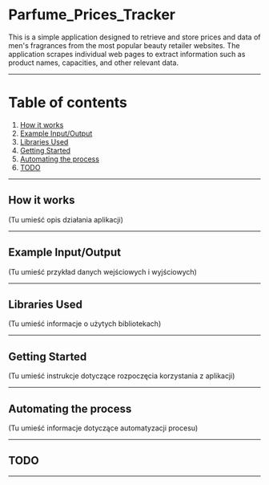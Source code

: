 # Parfume_Prices_Tracker
This is a simple application designed to retrieve and store prices and data of men's fragrances from the most popular beauty retailer websites. The application scrapes individual web pages to extract information such as product names, capacities, and other relevant data.

---
# Table of contents
1. [How it works](#how-it-works)
2. [Example Input/Output](#example-inputoutput)
3. [Libraries Used](#libraries-used)
4. [Getting Started](#getting-started)
5. [Automating the process](#automating-the-process)
6. [TODO](#todo)
---
## How it works
(Tu umieść opis działania aplikacji)

---

## Example Input/Output
(Tu umieść przykład danych wejściowych i wyjściowych)

---
## Libraries Used
(Tu umieść informacje o użytych bibliotekach)

---
## Getting Started
(Tu umieść instrukcje dotyczące rozpoczęcia korzystania z aplikacji)

---
## Automating the process
(Tu umieść informacje dotyczące automatyzacji procesu)

---
## TODO

---
